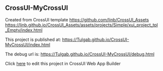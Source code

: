 ## CrossUI-MyCrossUI
Created from CrossUI template https://github.com/linb/CrossUI_Assets
                                                     https://linb.github.io/CrossUI_Assets/assets/projects/Simple/xui_project_tpl_Empty/index.html

This project is published at: https://Tulgab.github.io/CrossUI-MyCrossUI/index.html

The debug url is: https://Tulgab.github.io/CrossUI-MyCrossUI/debug.html

Click [here](https://crossui.com/RADGithub/#!from=github&owner=Tulgab&repo=CrossUI-MyCrossUI) to edit this project in CrossUI Web App Builder
